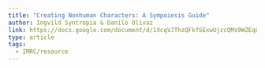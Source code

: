 ```yaml
---
title: "Creating Nonhuman Characters: A Sympoiesis Guide"
author: Ingvild Syntropia & Danilo Olivaz
link: https://docs.google.com/document/d/1XcqVJThzQFkfSExwUjzcQMs9WZEqLh3K3aMxh0pIzi0/edit?tab=t.0#heading=h.awk0k4gxlshv
type: article
tags:
  - IMRC/resource
---
```

